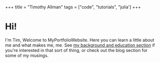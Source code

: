 +++
title = "Timothy Allman"
tags = ["code", "tutorials", "julia']
+++

# Hi!
I'm Tim, Welcome to MyPortfolioWebsite. Here you can learn a little about me and what makes me, me.
See [my background and education section](/getting-started) if you're interested in that sort of thing, or check out the blog section for some of my musings. 